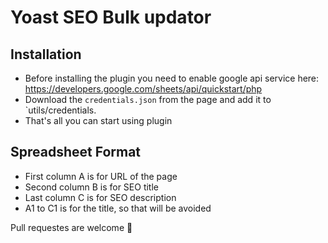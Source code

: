 # Yoast SEO Bulk updator

## Installation
- Before installing the plugin you need to enable google api service here: https://developers.google.com/sheets/api/quickstart/php
- Download the `credentials.json` from the page and add it to `utils/credentials.
- That's all you can start using plugin

## Spreadsheet Format
- First column A is for URL of the page
- Second column B is for SEO title
- Last column C is for SEO description
- A1 to C1 is for the title, so that will be avoided

Pull requestes are welcome 🚀
